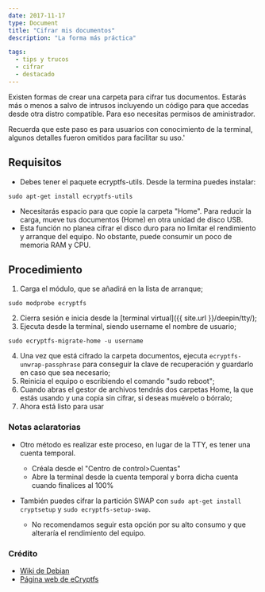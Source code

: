 ```yaml
---
date: 2017-11-17
type: Document
title: "Cifrar mis documentos"
description: "La forma más práctica"

tags:
  - tips y trucos
  - cifrar
  - destacado
---
```


Existen formas de crear una carpeta para cifrar tus documentos. Estarás más o menos a salvo de intrusos incluyendo un código para que accedas desde otra distro compatible. Para eso necesitas permisos de aministrador.

Recuerda que este paso es para usuarios con conocimiento de la terminal, algunos detalles fueron omitidos para facilitar su uso.'

## Requisitos

* Debes tener el paquete ecryptfs-utils. Desde la termina puedes instalar:
~~~
sudo apt-get install ecryptfs-utils
~~~
* Necesitarás espacio para que copie la carpeta "Home". Para reducir la carga, mueve tus documentos (Home) en otra unidad de disco USB.
* Esta función no planea cifrar el disco duro para no limitar el rendimiento y arranque del equipo. No obstante, puede consumir un poco de memoria RAM y CPU.

## Procedimiento

1. Carga el módulo, que se añadirá en la lista de arranque;
~~~
sudo modprobe ecryptfs
~~~
2. Cierra sesión e inicia desde la [terminal virtual]({{ site.url }}/deepin/tty/);
3. Ejecuta desde la terminal, siendo username el nombre de usuario;
~~~
sudo ecryptfs-migrate-home -u username
~~~
4. Una vez que está cifrado la carpeta documentos, ejecuta `ecryptfs-unwrap-passphrase` para conseguir la clave de recuperación y guardarlo en caso que sea necesario;
5. Reinicia el equipo o escribiendo el comando "sudo reboot";
6. Cuando abras el gestor de archivos tendrás dos carpetas Home, la que estás usando y una copia sin cifrar, si deseas muévelo o bórralo;
7. Ahora está listo para usar

### Notas aclaratorias

* Otro método es realizar este proceso, en lugar de la TTY, es tener una cuenta temporal.
	- Créala desde el "Centro de control>Cuentas"
	- Abre la terminal desde la cuenta temporal y borra dicha cuenta cuando finalices al 100%

* También puedes cifrar la partición SWAP con `sudo apt-get install cryptsetup` y `sudo ecryptfs-setup-swap`.
  - No recomendamos seguir esta opción por su alto consumo y que alteraría el rendimiento del equipo.

### Crédito

* [Wiki de Debian](https://wiki.debian.org/TransparentEncryptionForHomeFolder)
* [Página web de eCryptfs](http://ecryptfs.org)
